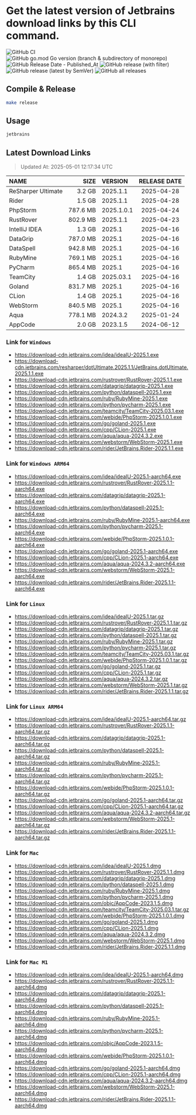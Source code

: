# Get the latest version of Jetbrains download links by this CLI command.

![GitHub CI](https://github.com/designinlife/jetbrains/actions/workflows/ci.yml/badge.svg)
![GitHub go.mod Go version (branch & subdirectory of monorepo)](https://img.shields.io/github/go-mod/go-version/designinlife/jetbrains/master)
![GitHub Release Date - Published_At](https://img.shields.io/github/release-date/designinlife/jetbrains)
![GitHub release (with filter)](https://img.shields.io/github/v/release/designinlife/jetbrains)
![GitHub release (latest by SemVer)](https://img.shields.io/github/downloads/designinlife/jetbrains/v1.1.12/total)
![GitHub all releases](https://img.shields.io/github/downloads/designinlife/jetbrains/total)

## Compile & Release

```bash
make release
```

## Usage

```bash
jetbrains
```

## Latest Download Links

> Updated At: 2025-05-01 12:17:34 UTC

| NAME | SIZE | VERSION | RELEASE DATE |
| :-- | --: | :-- | :--: |
| ReSharper Ultimate | 3.2 GB | 2025.1.1 | 2025-04-28 |
| Rider | 1.5 GB | 2025.1.1 | 2025-04-28 |
| PhpStorm | 787.6 MB | 2025.1.0.1 | 2025-04-24 |
| RustRover | 802.9 MB | 2025.1.1 | 2025-04-23 |
| IntelliJ IDEA | 1.3 GB | 2025.1 | 2025-04-16 |
| DataGrip | 787.0 MB | 2025.1 | 2025-04-16 |
| DataSpell | 942.8 MB | 2025.1 | 2025-04-16 |
| RubyMine | 769.1 MB | 2025.1 | 2025-04-16 |
| PyCharm | 865.4 MB | 2025.1 | 2025-04-16 |
| TeamCity | 1.4 GB | 2025.03.1 | 2025-04-16 |
| Goland | 831.7 MB | 2025.1 | 2025-04-16 |
| CLion | 1.4 GB | 2025.1 | 2025-04-16 |
| WebStorm | 840.5 MB | 2025.1 | 2025-04-16 |
| Aqua | 778.1 MB | 2024.3.2 | 2025-01-24 |
| AppCode | 2.0 GB | 2023.1.5 | 2024-06-12 |

### Link for `Windows`

* <https://download-cdn.jetbrains.com/idea/ideaIU-2025.1.exe>
* <https://download-cdn.jetbrains.com/resharper/dotUltimate.2025.1.1/JetBrains.dotUltimate.2025.1.1.exe>
* <https://download-cdn.jetbrains.com/rustrover/RustRover-2025.1.1.exe>
* <https://download-cdn.jetbrains.com/datagrip/datagrip-2025.1.exe>
* <https://download-cdn.jetbrains.com/python/dataspell-2025.1.exe>
* <https://download-cdn.jetbrains.com/ruby/RubyMine-2025.1.exe>
* <https://download-cdn.jetbrains.com/python/pycharm-2025.1.exe>
* <https://download-cdn.jetbrains.com/teamcity/TeamCity-2025.03.1.exe>
* <https://download-cdn.jetbrains.com/webide/PhpStorm-2025.1.0.1.exe>
* <https://download-cdn.jetbrains.com/go/goland-2025.1.exe>
* <https://download-cdn.jetbrains.com/cpp/CLion-2025.1.exe>
* <https://download-cdn.jetbrains.com/aqua/aqua-2024.3.2.exe>
* <https://download-cdn.jetbrains.com/webstorm/WebStorm-2025.1.exe>
* <https://download-cdn.jetbrains.com/rider/JetBrains.Rider-2025.1.1.exe>

### Link for `Windows ARM64`

* <https://download-cdn.jetbrains.com/idea/ideaIU-2025.1-aarch64.exe>
* <https://download-cdn.jetbrains.com/rustrover/RustRover-2025.1.1-aarch64.exe>
* <https://download-cdn.jetbrains.com/datagrip/datagrip-2025.1-aarch64.exe>
* <https://download-cdn.jetbrains.com/python/dataspell-2025.1-aarch64.exe>
* <https://download-cdn.jetbrains.com/ruby/RubyMine-2025.1-aarch64.exe>
* <https://download-cdn.jetbrains.com/python/pycharm-2025.1-aarch64.exe>
* <https://download-cdn.jetbrains.com/webide/PhpStorm-2025.1.0.1-aarch64.exe>
* <https://download-cdn.jetbrains.com/go/goland-2025.1-aarch64.exe>
* <https://download-cdn.jetbrains.com/cpp/CLion-2025.1-aarch64.exe>
* <https://download-cdn.jetbrains.com/aqua/aqua-2024.3.2-aarch64.exe>
* <https://download-cdn.jetbrains.com/webstorm/WebStorm-2025.1-aarch64.exe>
* <https://download-cdn.jetbrains.com/rider/JetBrains.Rider-2025.1.1-aarch64.exe>

### Link for `Linux`

* <https://download-cdn.jetbrains.com/idea/ideaIU-2025.1.tar.gz>
* <https://download-cdn.jetbrains.com/rustrover/RustRover-2025.1.1.tar.gz>
* <https://download-cdn.jetbrains.com/datagrip/datagrip-2025.1.tar.gz>
* <https://download-cdn.jetbrains.com/python/dataspell-2025.1.tar.gz>
* <https://download-cdn.jetbrains.com/ruby/RubyMine-2025.1.tar.gz>
* <https://download-cdn.jetbrains.com/python/pycharm-2025.1.tar.gz>
* <https://download-cdn.jetbrains.com/teamcity/TeamCity-2025.03.1.tar.gz>
* <https://download-cdn.jetbrains.com/webide/PhpStorm-2025.1.0.1.tar.gz>
* <https://download-cdn.jetbrains.com/go/goland-2025.1.tar.gz>
* <https://download-cdn.jetbrains.com/cpp/CLion-2025.1.tar.gz>
* <https://download-cdn.jetbrains.com/aqua/aqua-2024.3.2.tar.gz>
* <https://download-cdn.jetbrains.com/webstorm/WebStorm-2025.1.tar.gz>
* <https://download-cdn.jetbrains.com/rider/JetBrains.Rider-2025.1.1.tar.gz>

### Link for `Linux ARM64`

* <https://download-cdn.jetbrains.com/idea/ideaIU-2025.1-aarch64.tar.gz>
* <https://download-cdn.jetbrains.com/rustrover/RustRover-2025.1.1-aarch64.tar.gz>
* <https://download-cdn.jetbrains.com/datagrip/datagrip-2025.1-aarch64.tar.gz>
* <https://download-cdn.jetbrains.com/python/dataspell-2025.1-aarch64.tar.gz>
* <https://download-cdn.jetbrains.com/ruby/RubyMine-2025.1-aarch64.tar.gz>
* <https://download-cdn.jetbrains.com/python/pycharm-2025.1-aarch64.tar.gz>
* <https://download-cdn.jetbrains.com/webide/PhpStorm-2025.1.0.1-aarch64.tar.gz>
* <https://download-cdn.jetbrains.com/go/goland-2025.1-aarch64.tar.gz>
* <https://download-cdn.jetbrains.com/cpp/CLion-2025.1-aarch64.tar.gz>
* <https://download-cdn.jetbrains.com/aqua/aqua-2024.3.2-aarch64.tar.gz>
* <https://download-cdn.jetbrains.com/webstorm/WebStorm-2025.1-aarch64.tar.gz>
* <https://download-cdn.jetbrains.com/rider/JetBrains.Rider-2025.1.1-aarch64.tar.gz>

### Link for `Mac`

* <https://download-cdn.jetbrains.com/idea/ideaIU-2025.1.dmg>
* <https://download-cdn.jetbrains.com/rustrover/RustRover-2025.1.1.dmg>
* <https://download-cdn.jetbrains.com/datagrip/datagrip-2025.1.dmg>
* <https://download-cdn.jetbrains.com/python/dataspell-2025.1.dmg>
* <https://download-cdn.jetbrains.com/ruby/RubyMine-2025.1.dmg>
* <https://download-cdn.jetbrains.com/python/pycharm-2025.1.dmg>
* <https://download-cdn.jetbrains.com/objc/AppCode-2023.1.5.dmg>
* <https://download-cdn.jetbrains.com/teamcity/TeamCity-2025.03.1.tar.gz>
* <https://download-cdn.jetbrains.com/webide/PhpStorm-2025.1.0.1.dmg>
* <https://download-cdn.jetbrains.com/go/goland-2025.1.dmg>
* <https://download-cdn.jetbrains.com/cpp/CLion-2025.1.dmg>
* <https://download-cdn.jetbrains.com/aqua/aqua-2024.3.2.dmg>
* <https://download-cdn.jetbrains.com/webstorm/WebStorm-2025.1.dmg>
* <https://download-cdn.jetbrains.com/rider/JetBrains.Rider-2025.1.1.dmg>

### Link for `Mac M1`

* <https://download-cdn.jetbrains.com/idea/ideaIU-2025.1-aarch64.dmg>
* <https://download-cdn.jetbrains.com/rustrover/RustRover-2025.1.1-aarch64.dmg>
* <https://download-cdn.jetbrains.com/datagrip/datagrip-2025.1-aarch64.dmg>
* <https://download-cdn.jetbrains.com/python/dataspell-2025.1-aarch64.dmg>
* <https://download-cdn.jetbrains.com/ruby/RubyMine-2025.1-aarch64.dmg>
* <https://download-cdn.jetbrains.com/python/pycharm-2025.1-aarch64.dmg>
* <https://download-cdn.jetbrains.com/objc/AppCode-2023.1.5-aarch64.dmg>
* <https://download-cdn.jetbrains.com/webide/PhpStorm-2025.1.0.1-aarch64.dmg>
* <https://download-cdn.jetbrains.com/go/goland-2025.1-aarch64.dmg>
* <https://download-cdn.jetbrains.com/cpp/CLion-2025.1-aarch64.dmg>
* <https://download-cdn.jetbrains.com/aqua/aqua-2024.3.2-aarch64.dmg>
* <https://download-cdn.jetbrains.com/webstorm/WebStorm-2025.1-aarch64.dmg>
* <https://download-cdn.jetbrains.com/rider/JetBrains.Rider-2025.1.1-aarch64.dmg>
